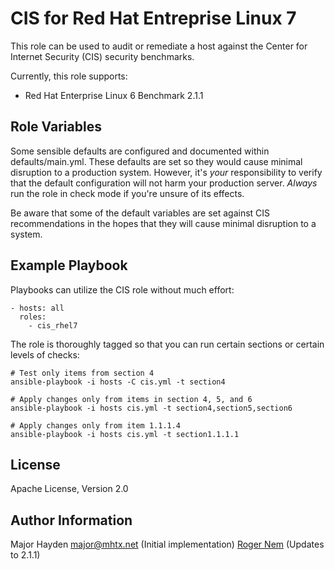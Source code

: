 CIS for Red Hat Entreprise Linux 7
==================================

This role can be used to audit or remediate a host against the Center for
Internet Security (CIS) security benchmarks.

Currently, this role supports:
 - Red Hat Enterprise Linux 6 Benchmark 2.1.1

Role Variables
--------------

Some sensible defaults are configured and documented within defaults/main.yml.
These defaults are set so they would cause minimal disruption to a production
system. However, it's *your* responsibility to verify that the default
configuration will not harm your production server. *Always* run the role in
check mode if you're unsure of its effects.

Be aware that some of the default variables are set against CIS recommendations
in the hopes that they will cause minimal disruption to a system.

Example Playbook
----------------

Playbooks can utilize the CIS role without much effort:

    - hosts: all
      roles:
        - cis_rhel7

The role is thoroughly tagged so that you can run certain sections or certain
levels of checks:

    # Test only items from section 4
    ansible-playbook -i hosts -C cis.yml -t section4

    # Apply changes only from items in section 4, 5, and 6
    ansible-playbook -i hosts cis.yml -t section4,section5,section6

    # Apply changes only from item 1.1.1.4
    ansible-playbook -i hosts cis.yml -t section1.1.1.1

License
-------

Apache License, Version 2.0

Author Information
------------------

Major Hayden <major@mhtx.net> (Initial implementation)
[Roger Nem](https://www.linkedin.com/in/rogertn) (Updates to 2.1.1)
